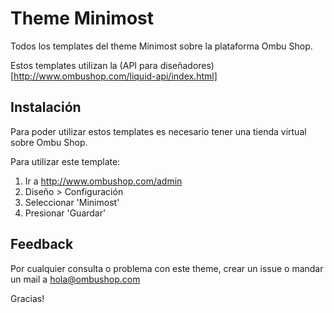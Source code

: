 # Theme Minimost

Todos los templates del theme Minimost sobre la plataforma Ombu Shop.

Estos templates utilizan la (API para diseñadores)[http://www.ombushop.com/liquid-api/index.html]

## Instalación

Para poder utilizar estos templates es necesario tener una tienda virtual sobre Ombu Shop.

Para utilizar este template: 

  1. Ir a http://www.ombushop.com/admin
  2. Diseño > Configuración
  3. Seleccionar 'Minimost'
  4. Presionar 'Guardar'

## Feedback

Por cualquier consulta o problema con este theme, crear un issue o
mandar un mail a hola@ombushop.com

Gracias!
